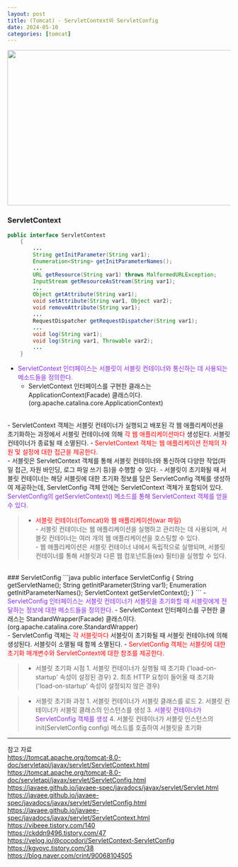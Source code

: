 ```yaml
---
layout: post
title: (Tomcat) - ServletContext와 ServletConfig 
date: 2024-05-10
categories: [tomcat]
---
```

<center><img src="https://github.com/LeeJae-H/LeeJae-H.github.io/assets/122717063/2a3117e0-853e-46d4-b1c2-edec22a1b10f" width="700" height="350"></center>

### ServletContext
```java
public interface ServletContext 
    {
        ...
        String getInitParameter(String var1);
        Enumeration<String> getInitParameterNames();
        ...
        URL getResource(String var1) throws MalformedURLException;
        InputStream getResourceAsStream(String var1);
        ...
        Object getAttribute(String var1);
        void setAttribute(String var1, Object var2);
        void removeAttribute(String var1);
        ...
        RequestDispatcher getRequestDispatcher(String var1);
        ...
        void log(String var1);
        void log(String var1, Throwable var2);
        ...
    }
```
- <span style="color:blueviolet">ServletContext 인터페이스는 서블릿이 서블릿 컨테이너와 통신하는 데 사용되는 메소드들을 정의한다.</span>
    - ServletContext 인터페이스를 구현한 클래스는 ApplicationContext(Facade) 클래스이다. (org.apache.catalina.core.ApplicationContext)  
<br>
- ServletContext 객체는 서블릿 컨테이너가 실행되고 배포된 각 웹 애플리케이션을 초기화하는 과정에서 서블릿 컨테이너에 의해 <span style="color:red">각 웹 애플리케이션마다</span> 생성된다. 서블릿 컨테이너가 종료될 때 소멸된다. 
    - <span style="color:red">ServletContext 객체는 웹 애플리케이션 전체의 자원 및 설정에 대한 접근을 제공한다.</span>  
<br>
- 서블릿은 ServletContext 객체를 통해 서블릿 컨테이너와 통신하여 다양한 작업(파일 접근, 자원 바인딩, 로그 파일 쓰기 등)을 수행할 수 있다.
    - 서블릿이 초기화될 때 서블릿 컨테이너는 해당 서블릿에 대한 초기화 정보를 담은 ServletConfig 객체를 생성하여 제공하는데, ServletConfig 객체 안에는 ServletContext 객체가 포함되어 있다. <span style="color:blueviolet">ServletConfig의 getServletContext() 메소드를 통해 ServletContext 객체를 얻을 수 있다.</span>  

> - <span style="color:red">서블릿 컨테이너(Tomcat)와 웹 애플리케이션(war 파일)</span>  
    - 서블릿 컨테이너는 웹 애플리케이션을 실행하고 관리하는 데 사용되며, 서블릿 컨테이너는 여러 개의 웹 애플리케이션을 호스팅할 수 있다.   
    - 웹 애플리케이션은 서블릿 컨테이너 내에서 독립적으로 실행되며, 서블릿 컨테이너를 통해 서블릿과 다른 웹 컴포넌트들(ex) 필터)을 실행할 수 있다.  

<br>
### ServletConfig
```java
public interface ServletConfig 
    {
        String getServletName();
        String getInitParameter(String var1);
        Enumeration<String> getInitParameterNames();
        ServletContext getServletContext();
    }
```
- <span style="color:blueviolet">ServletConfig 인터페이스는 서블릿 컨테이너가 서블릿을 초기화할 때 서블릿에게 전달하는 정보에 대한 메소드들을 정의한다.</span>
    - ServletContext 인터페이스를 구현한 클래스는 StandardWrapper(Facade) 클래스이다. (org.apache.catalina.core.StandardWrapper)  
<br>    
- ServletConfig 객체는 <span style="color:red">각 서블릿마다</span> 서블릿이 초기화될 때 서블릿 컨테이너에 의해 생성된다. 서블릿이 소멸될 때 함께 소멸된다. 
    - <span style="color:red">ServletConfig 객체는 서블릿에 대한 초기화 매개변수와 ServletContext에 대한 참조를 제공한다.</span>

> - 서블릿 초기화 시점
    1. 서블릿 컨테이너가 실행될 때 초기화 ('load-on-startup' 속성이 설정된 경우)
    2. 최초 HTTP 요청이 들어올 때 초기화 ('load-on-startup' 속성이 설정되지 않은 경우)

> - 서블릿 초기화 과정
    1. 서블릿 컨테이너가 서블릿 클래스를 로드
    2. 서블릿 컨테이너가 서블릿 클래스의 인스턴스를 생성
    3. <span style="color:blueviolet">서블릿 컨테이너가 ServletConfig 객체를 생성</span>
    4. 서블릿 컨테이너가 서블릿 인스턴스의 init(ServletConfig config) 메소드를 호출하여 서블릿을 초기화




---
참고 자료  
https://tomcat.apache.org/tomcat-8.0-doc/servletapi/javax/servlet/ServletContext.html  
https://tomcat.apache.org/tomcat-8.0-doc/servletapi/javax/servlet/ServletConfig.html  
https://javaee.github.io/javaee-spec/javadocs/javax/servlet/Servlet.html  
https://javaee.github.io/javaee-spec/javadocs/javax/servlet/ServletConfig.html  
https://javaee.github.io/javaee-spec/javadocs/javax/servlet/ServletContext.html  
https://vibeee.tistory.com/140  
https://ckddn9496.tistory.com/47  
https://velog.io/@cocodori/ServletContext-ServletConfig  
https://kgvovc.tistory.com/38  
https://blog.naver.com/crint/90068104505  